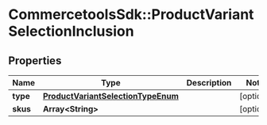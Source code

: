 # CommercetoolsSdk::ProductVariantSelectionInclusion

## Properties
Name | Type | Description | Notes
------------ | ------------- | ------------- | -------------
**type** | [**ProductVariantSelectionTypeEnum**](ProductVariantSelectionTypeEnum.md) |  | [optional] 
**skus** | **Array&lt;String&gt;** |  | [optional] 

